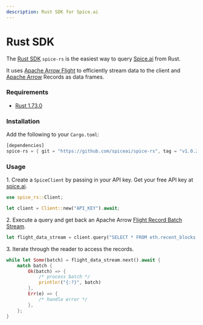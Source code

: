 ```yaml
---
description: Rust SDK for Spice.ai
---
```


# Rust SDK

The [Rust SDK](https://github.com/spiceai/spice-rs) `spice-rs` is the easiest way to query [Spice.ai](https://spice.ai) from Rust.

It uses [Apache Arrow Flight](https://arrow.apache.org/docs/format/Flight.html) to efficiently stream data to the client and [Apache Arrow](https://arrow.apache.org/) Records as data frames.

### Requirements

* [Rust 1.73.0](https://blog.rust-lang.org/2023/10/05/Rust-1.73.0.html)

### Installation

Add the following to your `Cargo.toml`:

```rust
[dependencies]
spice-rs = { git = "https://github.com/spiceai/spice-rs", tag = "v1.0.2" }
```

### Usage

1\. Create a `SpiceClient` by passing in your API key. Get your free API key at [spice.ai](https://spice.ai/).

```rust
use spice_rs::Client;

let client = Client::new("API_KEY").await;
```

2\. Execute a query and get back an Apache Arrow [Flight Record Batch Stream](https://arrow.apache.org/rust/arrow\_flight/decode/struct.FlightRecordBatchStream.html).

```rust
let flight_data_stream = client.query("SELECT * FROM eth.recent_blocks LIMIT 10;").await.expect("Error executing query");
```

3\. Iterate through the reader to access the records.

```rust
while let Some(batch) = flight_data_stream.next().await {
    match batch {
        Ok(batch) => {
            /* process batch */
            println!("{:?}", batch)
        },
        Err(e) => {
            /* handle error */
        },
    };
}
```
